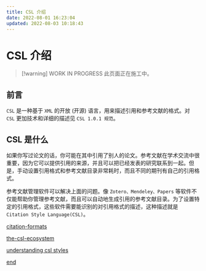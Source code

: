 ```yaml
---
title: CSL 介绍
date: 2022-08-01 16:23:04
updated: 2022-08-03 10:18:43
---
```


# CSL 介绍

> [!warning] WORK IN PROGRESS
> 此页面正在施工中。

## 前言

`CSL` 是一种基于 `XML` 的开放 (开源) 语言，用来描述引用和参考文献的格式。对 `CSL` 更加技术和详细的描述见 `CSL 1.0.1 规范`。

## CSL 是什么

如果你写过论文的话，你可能在其中引用了别人的论文。参考文献在学术交流中很重要，因为它可以提供引用的来源，并且可以把已经发表的研究联系到一起。但是，手动设置引用格式和参考文献目录非常耗时，而且不同的期刊有自己的引用格式。

参考文献管理软件可以解决上面的问题。像 `Zotero、Mendeley、Papers` 等软件不仅能帮助你管理参考文献，而且可以自动地生成引用的参考文献目录。为了设置特定的引用格式，这些软件需要能识别的对引用格式的描述，这种描述就是 `Citation Style Language(CSL)`。

[citation-formats](citation-formats.md)

[the-csl-ecosystem](the-csl-ecosystem.md)

[understanding csl styles](understanding%20csl%20styles.md)

[end](end.md)
